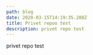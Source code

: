 ```yaml
---
path: blog
date: 2020-03-15T14:19:35.288Z
title: Privet repoo test
description: privet repo test
---
```

privet repo test
